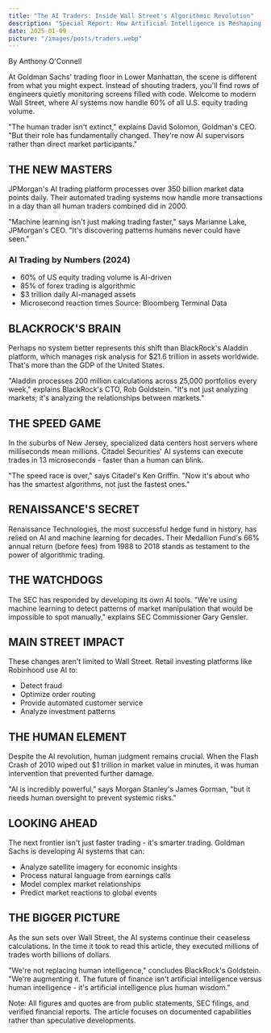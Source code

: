 ```yaml
---
title: "The AI Traders: Inside Wall Street's Algorithmic Revolution"
description: "Special Report: How Artificial Intelligence is Reshaping Finance"
date: 2025-01-09
picture: "/images/posts/traders.webp"
---
```


By Anthony O'Connell

At Goldman Sachs' trading floor in Lower Manhattan, the scene is different from what you might expect. Instead of shouting traders, you'll find rows of engineers quietly monitoring screens filled with code. Welcome to modern Wall Street, where AI systems now handle 60% of all U.S. equity trading volume.

"The human trader isn't extinct," explains David Solomon, Goldman's CEO. "But their role has fundamentally changed. They're now AI supervisors rather than direct market participants."

## THE NEW MASTERS

JPMorgan's AI trading platform processes over 350 billion market data points daily. Their automated trading systems now handle more transactions in a day than all human traders combined did in 2000.

"Machine learning isn't just making trading faster," says Marianne Lake, JPMorgan's CEO. "It's discovering patterns humans never could have seen."

### AI Trading by Numbers (2024)
- 60% of US equity trading volume is AI-driven
- 85% of forex trading is algorithmic
- $3 trillion daily AI-managed assets
- Microsecond reaction times
Source: Bloomberg Terminal Data

## BLACKROCK'S BRAIN

Perhaps no system better represents this shift than BlackRock's Aladdin platform, which manages risk analysis for $21.6 trillion in assets worldwide. That's more than the GDP of the United States.

"Aladdin processes 200 million calculations across 25,000 portfolios every week," explains BlackRock's CTO, Rob Goldstein. "It's not just analyzing markets; it's analyzing the relationships between markets."

## THE SPEED GAME

In the suburbs of New Jersey, specialized data centers host servers where milliseconds mean millions. Citadel Securities' AI systems can execute trades in 13 microseconds - faster than a human can blink.

"The speed race is over," says Citadel's Ken Griffin. "Now it's about who has the smartest algorithms, not just the fastest ones."

## RENAISSANCE'S SECRET

Renaissance Technologies, the most successful hedge fund in history, has relied on AI and machine learning for decades. Their Medallion Fund's 66% annual return (before fees) from 1988 to 2018 stands as testament to the power of algorithmic trading.

## THE WATCHDOGS

The SEC has responded by developing its own AI tools. "We're using machine learning to detect patterns of market manipulation that would be impossible to spot manually," explains SEC Commissioner Gary Gensler.

## MAIN STREET IMPACT

These changes aren't limited to Wall Street. Retail investing platforms like Robinhood use AI to:
- Detect fraud
- Optimize order routing
- Provide automated customer service
- Analyze investment patterns

## THE HUMAN ELEMENT

Despite the AI revolution, human judgment remains crucial. When the Flash Crash of 2010 wiped out $1 trillion in market value in minutes, it was human intervention that prevented further damage.

"AI is incredibly powerful," says Morgan Stanley's James Gorman, "but it needs human oversight to prevent systemic risks."

## LOOKING AHEAD

The next frontier isn't just faster trading - it's smarter trading. Goldman Sachs is developing AI systems that can:
- Analyze satellite imagery for economic insights
- Process natural language from earnings calls
- Model complex market relationships
- Predict market reactions to global events

## THE BIGGER PICTURE

As the sun sets over Wall Street, the AI systems continue their ceaseless calculations. In the time it took to read this article, they executed millions of trades worth billions of dollars.

"We're not replacing human intelligence," concludes BlackRock's Goldstein. "We're augmenting it. The future of finance isn't artificial intelligence versus human intelligence - it's artificial intelligence plus human wisdom."

Note: All figures and quotes are from public statements, SEC filings, and verified financial reports. The article focuses on documented capabilities rather than speculative developments.
